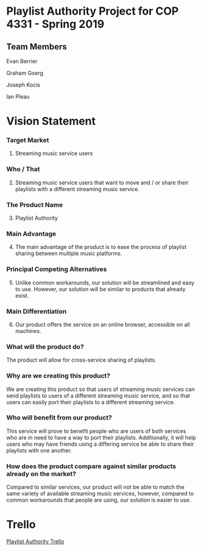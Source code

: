 # Playlist Authority Project for COP 4331 - Spring 2019
## Team Members
Evan Berrier

Graham Goerg

Joseph Kocis

Ian Pleau

# Vision Statement
### Target Market
1. Streaming music service users
### Who / That
2. Streaming music service users that want to move and / or share their playlists with a different streaming music service.
### The Product Name
3. Playlist Authority
### Main Advantage
4. The main advantage of the product is to ease the process of playlist sharing between multiple music platforms.
### Principal Competing Alternatives
5. Unlike common workarounds, our solution will be streamlined and easy to use. However, our solution will be similar to products that already exist.
### Main Differentiation
6. Our product offers the service on an online browser, accessible on all machines.

### What will the product do?
The product will allow for cross-service sharing of playlists.

### Why are we creating this product?
We are creating this product so that users of streaming music services can send playlists to users of a different streaming music service, and so that users can easily port their playlists to a different streaming service.

### Who will benefit from our product?
This service will prove to benefit people who are users of both services who are in need to have a way to port their playlists. Additionally, it will help users who may have friends using a differing service be able to share their playlists with one another. 

### How does the product compare against similar products already on the market?
Compared to similar services, our product will not be able to match the same variety of available streaming music services, however, compared to common workarounds that people are using, our solution is easier to use.

# Trello
[Playlist Authority Trello](https://trello.com/b/s7uX0ZY9/group-9-project)
